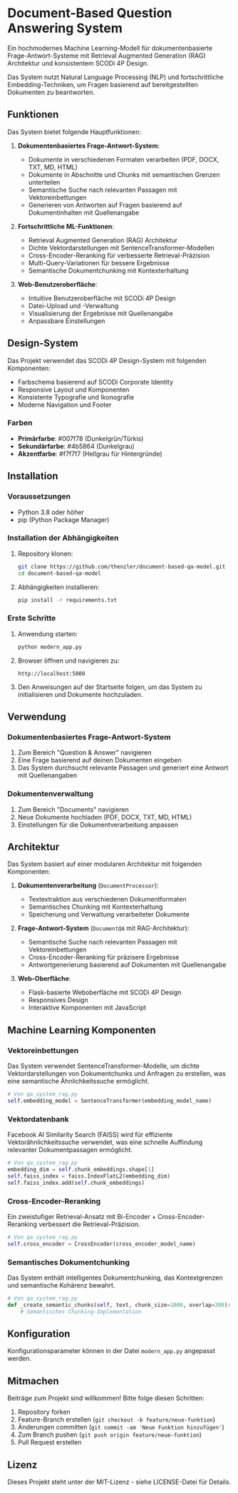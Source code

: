 # Document-Based Question Answering System

Ein hochmodernes Machine Learning-Modell für dokumentenbasierte Frage-Antwort-Systeme mit Retrieval Augmented Generation (RAG) Architektur und konsistentem SCODi 4P Design.

Das System nutzt Natural Language Processing (NLP) und fortschrittliche Embedding-Techniken, um Fragen basierend auf bereitgestellten Dokumenten zu beantworten.

## Funktionen

Das System bietet folgende Hauptfunktionen:

1. **Dokumentenbasiertes Frage-Antwort-System**:
   - Dokumente in verschiedenen Formaten verarbeiten (PDF, DOCX, TXT, MD, HTML)
   - Dokumente in Abschnitte und Chunks mit semantischen Grenzen unterteilen
   - Semantische Suche nach relevanten Passagen mit Vektoreinbettungen
   - Generieren von Antworten auf Fragen basierend auf Dokumentinhalten mit Quellenangabe

2. **Fortschrittliche ML-Funktionen**:
   - Retrieval Augmented Generation (RAG) Architektur
   - Dichte Vektordarstellungen mit SentenceTransformer-Modellen
   - Cross-Encoder-Reranking für verbesserte Retrieval-Präzision
   - Multi-Query-Variationen für bessere Ergebnisse
   - Semantische Dokumentchunking mit Kontexterhaltung

3. **Web-Benutzeroberfläche**:
   - Intuitive Benutzeroberfläche mit SCODi 4P Design
   - Datei-Upload und -Verwaltung
   - Visualisierung der Ergebnisse mit Quellenangabe
   - Anpassbare Einstellungen

## Design-System

Das Projekt verwendet das SCODi 4P Design-System mit folgenden Komponenten:

- Farbschema basierend auf SCODi Corporate Identity
- Responsive Layout und Komponenten
- Konsistente Typografie und Ikonografie
- Moderne Navigation und Footer

### Farben

- **Primärfarbe**: #007f78 (Dunkelgrün/Türkis)
- **Sekundärfarbe**: #4b5864 (Dunkelgrau)
- **Akzentfarbe**: #f7f7f7 (Hellgrau für Hintergründe)

## Installation

### Voraussetzungen

- Python 3.8 oder höher
- pip (Python Package Manager)

### Installation der Abhängigkeiten

1. Repository klonen:
   ```bash
   git clone https://github.com/thenzler/document-based-qa-model.git
   cd document-based-qa-model
   ```

2. Abhängigkeiten installieren:
   ```bash
   pip install -r requirements.txt
   ```

### Erste Schritte

1. Anwendung starten:
   ```bash
   python modern_app.py
   ```

2. Browser öffnen und navigieren zu:
   ```
   http://localhost:5000
   ```

3. Den Anweisungen auf der Startseite folgen, um das System zu initialisieren und Dokumente hochzuladen.

## Verwendung

### Dokumentenbasiertes Frage-Antwort-System

1. Zum Bereich "Question & Answer" navigieren
2. Eine Frage basierend auf deinen Dokumenten eingeben
3. Das System durchsucht relevante Passagen und generiert eine Antwort mit Quellenangaben

### Dokumentenverwaltung

1. Zum Bereich "Documents" navigieren
2. Neue Dokumente hochladen (PDF, DOCX, TXT, MD, HTML)
3. Einstellungen für die Dokumentverarbeitung anpassen

## Architektur

Das System basiert auf einer modularen Architektur mit folgenden Komponenten:

1. **Dokumentenverarbeitung** (`DocumentProcessor`):
   - Textextraktion aus verschiedenen Dokumentformaten
   - Semantisches Chunking mit Kontexterhaltung
   - Speicherung und Verwaltung verarbeiteter Dokumente

2. **Frage-Antwort-System** (`DocumentQA` mit RAG-Architektur):
   - Semantische Suche nach relevanten Passagen mit Vektoreinbettungen
   - Cross-Encoder-Reranking für präzisere Ergebnisse
   - Antwortgenerierung basierend auf Dokumenten mit Quellenangabe

3. **Web-Oberfläche**:
   - Flask-basierte Weboberfläche mit SCODi 4P Design
   - Responsives Design
   - Interaktive Komponenten mit JavaScript

## Machine Learning Komponenten

### Vektoreinbettungen

Das System verwendet SentenceTransformer-Modelle, um dichte Vektordarstellungen von Dokumentchunks und Anfragen zu erstellen, was eine semantische Ähnlichkeitssuche ermöglicht.

```python
# Von qa_system_rag.py
self.embedding_model = SentenceTransformer(embedding_model_name)
```

### Vektordatenbank

Facebook AI Similarity Search (FAISS) wird für effiziente Vektorähnlichkeitssuche verwendet, was eine schnelle Auffindung relevanter Dokumentpassagen ermöglicht.

```python
# Von qa_system_rag.py
embedding_dim = self.chunk_embeddings.shape[1]
self.faiss_index = faiss.IndexFlatL2(embedding_dim)
self.faiss_index.add(self.chunk_embeddings)
```

### Cross-Encoder-Reranking

Ein zweistufiger Retrieval-Ansatz mit Bi-Encoder + Cross-Encoder-Reranking verbessert die Retrieval-Präzision.

```python
# Von qa_system_rag.py
self.cross_encoder = CrossEncoder(cross_encoder_model_name)
```

### Semantisches Dokumentchunking

Das System enthält intelligentes Dokumentchunking, das Kontextgrenzen und semantische Kohärenz bewahrt.

```python
# Von qa_system_rag.py
def _create_semantic_chunks(self, text, chunk_size=1000, overlap=200):
    # Semantisches Chunking-Implementation
```

## Konfiguration

Konfigurationsparameter können in der Datei `modern_app.py` angepasst werden.

## Mitmachen

Beiträge zum Projekt sind willkommen! Bitte folge diesen Schritten:

1. Repository forken
2. Feature-Branch erstellen (`git checkout -b feature/neue-funktion`)
3. Änderungen committen (`git commit -am 'Neue Funktion hinzufügen'`)
4. Zum Branch pushen (`git push origin feature/neue-funktion`)
5. Pull Request erstellen

## Lizenz

Dieses Projekt steht unter der MIT-Lizenz - siehe LICENSE-Datei für Details.
